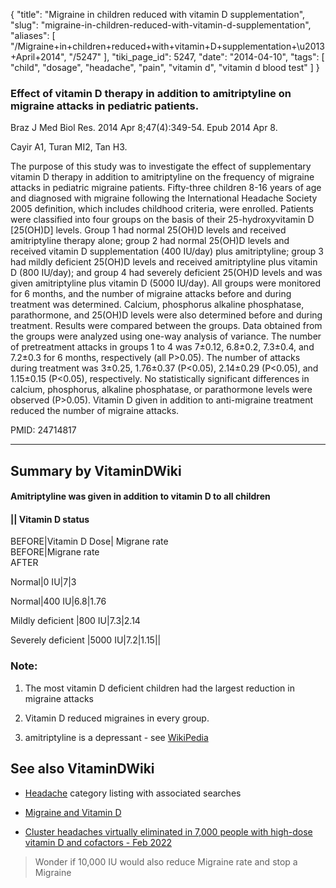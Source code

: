 {
    "title": "Migraine in children reduced with vitamin D supplementation",
    "slug": "migraine-in-children-reduced-with-vitamin-d-supplementation",
    "aliases": [
        "/Migraine+in+children+reduced+with+vitamin+D+supplementation+\u2013+April+2014",
        "/5247"
    ],
    "tiki_page_id": 5247,
    "date": "2014-04-10",
    "tags": [
        "child",
        "dosage",
        "headache",
        "pain",
        "vitamin d",
        "vitamin d blood test"
    ]
}


### Effect of vitamin D therapy in addition to amitriptyline on migraine attacks in pediatric patients.

Braz J Med Biol Res. 2014 Apr 8;47(4):349-54. Epub 2014 Apr 8.

Cayir A1, Turan MI2, Tan H3.

The purpose of this study was to investigate the effect of supplementary vitamin D therapy in addition to amitriptyline on the frequency of migraine attacks in pediatric migraine patients. Fifty-three children 8-16 years of age and diagnosed with migraine following the International Headache Society 2005 definition, which includes childhood criteria, were enrolled. Patients were classified into four groups on the basis of their 25-hydroxyvitamin D <span>[25(OH)D]</span> levels. Group 1 had normal 25(OH)D levels and received amitriptyline therapy alone; group 2 had normal 25(OH)D levels and received vitamin D supplementation (400 IU/day) plus amitriptyline; group 3 had mildly deficient 25(OH)D levels and received amitriptyline plus vitamin D (800 IU/day); and group 4 had severely deficient 25(OH)D levels and was given amitriptyline plus vitamin D (5000 IU/day). All groups were monitored for 6 months, and the number of migraine attacks before and during treatment was determined. Calcium, phosphorus alkaline phosphatase, parathormone, and 25(OH)D levels were also determined before and during treatment. Results were compared between the groups. Data obtained from the groups were analyzed using one-way analysis of variance. The number of pretreatment attacks in groups 1 to 4 was 7±0.12, 6.8±0.2, 7.3±0.4, and 7.2±0.3 for 6 months, respectively (all P>0.05). The number of attacks during treatment was 3±0.25, 1.76±0.37 (P<0.05), 2.14±0.29 (P<0.05), and 1.15±0.15 (P<0.05), respectively. No statistically significant differences in calcium, phosphorus, alkaline phosphatase, or parathormone levels were observed (P>0.05). Vitamin D given in addition to anti-migraine treatment reduced the number of migraine attacks.

PMID: 24714817

---

## Summary by VitaminDWiki

#### Amitriptyline was given in addition to vitamin D to all children

#### || Vitamin D status  
BEFORE|Vitamin D Dose| Migrane rate  
 BEFORE|Migrane rate  
 AFTER

Normal|0 IU|7|3

Normal|400 IU|6.8|1.76

Mildly deficient |800 IU|7.3|2.14

Severely deficient |5000 IU|7.2|1.15||

### Note:

1. The most vitamin D deficient children had the largest reduction in migraine attacks

1. Vitamin D reduced migraines in every group.

1. amitriptyline is a depressant - see [WikiPedia](http://en.wikipedia.org/wiki/Amitriptyline)

## See also VitaminDWiki

* [Headache](/tags/headache.html) category listing with associated searches

* [Migraine and Vitamin D](/posts/migraine-and-vitamin-d)

* [Cluster headaches virtually eliminated in 7,000 people with high-dose vitamin D and cofactors - Feb 2022](/posts/cluster-headaches-virtually-eliminated-in-7000-people-with-high-dose-vitamin-d-and-cofactors)

> Wonder if 10,000 IU would also reduce Migraine rate and stop a Migraine